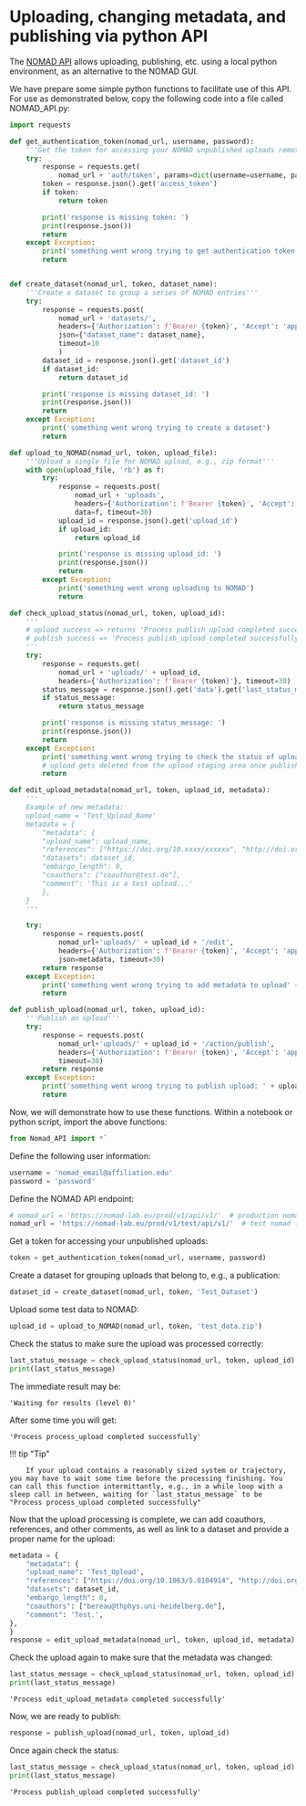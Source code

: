 # Uploading, changing metadata, and publishing via python API

The [NOMAD API](https://nomad-lab.eu/prod/rae/docs/api.html) allows uploading, publishing, etc. using a local python environment, as an alternative to the NOMAD GUI.

We have prepare some simple python functions to facilitate use of this API. For use as demonstrated below, copy the following code into a file called NOMAD_API.py:

```python
import requests

def get_authentication_token(nomad_url, username, password):
    '''Get the token for accessing your NOMAD unpublished uploads remotely'''
    try:
        response = requests.get(
            nomad_url + 'auth/token', params=dict(username=username, password=password), timeout=10)
        token = response.json().get('access_token')
        if token:
            return token

        print('response is missing token: ')
        print(response.json())
        return
    except Exception:
        print('something went wrong trying to get authentication token')
        return


def create_dataset(nomad_url, token, dataset_name):
    '''Create a dataset to group a series of NOMAD entries'''
    try:
        response = requests.post(
            nomad_url + 'datasets/',
            headers={'Authorization': f'Bearer {token}', 'Accept': 'application/json'},
            json={"dataset_name": dataset_name},
            timeout=10
            )
        dataset_id = response.json().get('dataset_id')
        if dataset_id:
            return dataset_id

        print('response is missing dataset_id: ')
        print(response.json())
        return
    except Exception:
        print('something went wrong trying to create a dataset')
        return

def upload_to_NOMAD(nomad_url, token, upload_file):
    '''Upload a single file for NOMAD upload, e.g., zip format'''
    with open(upload_file, 'rb') as f:
        try:
            response = requests.post(
                nomad_url + 'uploads',
                headers={'Authorization': f'Bearer {token}', 'Accept': 'application/json'},
                data=f, timeout=30)
            upload_id = response.json().get('upload_id')
            if upload_id:
                return upload_id

            print('response is missing upload_id: ')
            print(response.json())
            return
        except Exception:
            print('something went wrong uploading to NOMAD')
            return

def check_upload_status(nomad_url, token, upload_id):
    '''
    # upload success => returns 'Process publish_upload completed successfully'
    # publish success => 'Process publish_upload completed successfully'
    '''
    try:
        response = requests.get(
            nomad_url + 'uploads/' + upload_id,
            headers={'Authorization': f'Bearer {token}'}, timeout=30)
        status_message = response.json().get('data').get('last_status_message')
        if status_message:
            return status_message

        print('response is missing status_message: ')
        print(response.json())
        return
    except Exception:
        print('something went wrong trying to check the status of upload' + upload_id)
        # upload gets deleted from the upload staging area once published...or in this case something went wrong
        return

def edit_upload_metadata(nomad_url, token, upload_id, metadata):
    '''
    Example of new metadata:
    upload_name = 'Test_Upload_Name'
    metadata = {
        "metadata": {
        "upload_name": upload_name,
        "references": ["https://doi.org/10.xxxx/xxxxxx", "http://doi.org/10.xxxx/xxxxx"],
        "datasets": dataset_id,
        "embargo_length": 0,
        "coauthors": ["coauthor@test.de"],
        "comment": 'This is a test upload...'
        },
    }
    '''

    try:
        response = requests.post(
            nomad_url+'uploads/' + upload_id + '/edit',
            headers={'Authorization': f'Bearer {token}', 'Accept': 'application/json'},
            json=metadata, timeout=30)
        return response
    except Exception:
        print('something went wrong trying to add metadata to upload' + upload_id)
        return

def publish_upload(nomad_url, token, upload_id):
    '''Publish an upload'''
    try:
        response = requests.post(
            nomad_url+'uploads/' + upload_id + '/action/publish',
            headers={'Authorization': f'Bearer {token}', 'Accept': 'application/json'},
            timeout=30)
        return response
    except Exception:
        print('something went wrong trying to publish upload: ' + upload_id)
        return
```

Now, we will demonstrate how to use these functions. Within a notebook or python script, import the above functions:

```python
from Nomad_API import *`
```

Define the following user information:
```python
username = 'nomad_email@affiliation.edu'
password = 'password'
```

Define the NOMAD API endpoint:
```python
# nomad_url = 'https://nomad-lab.eu/prod/v1/api/v1/'  # production nomad
nomad_url = 'https://nomad-lab.eu/prod/v1/test/api/v1/'  # test nomad (deleted occassionally)
```

Get a token for accessing your unpublished uploads:

```python
token = get_authentication_token(nomad_url, username, password)
```

Create a dataset for grouping uploads that belong to, e.g., a publication:

```python
dataset_id = create_dataset(nomad_url, token, 'Test_Dataset')
```

Upload some test data to NOMAD:

```python
upload_id = upload_to_NOMAD(nomad_url, token, 'test_data.zip')
```

Check the status to make sure the upload was processed correctly:

```python
last_status_message = check_upload_status(nomad_url, token, upload_id)
print(last_status_message)
```

The immediate result may be:

    'Waiting for results (level 0)'

After some time you will get:

    'Process process_upload completed successfully'

!!! tip "Tip"

        If your upload contains a reasonably sized system or trajectory, you may have to wait some time before the processing finishing. You can call this function intermittantly, e.g., in a while loop with a sleep call in between, waiting for `last_status_message` to be "Process process_upload completed successfully"


Now that the upload processing is complete, we can add coauthors, references, and other comments, as well as link to a dataset and provide a proper name for the upload:

```python
metadata = {
    "metadata": {
    "upload_name": 'Test_Upload',
    "references": ["https://doi.org/10.1063/5.0104914", "http://doi.org/10.5281/zenodo.6032826"],
    "datasets": dataset_id,
    "embargo_length": 0,
    "coauthors": ["bereau@thphys.uni-heidelberg.de"],
    "comment": 'Test.',
},
}
response = edit_upload_metadata(nomad_url, token, upload_id, metadata)
```

Check the upload again to make sure that the metadata was changed:

```python
last_status_message = check_upload_status(nomad_url, token, upload_id)
print(last_status_message)
```

    'Process edit_upload_metadata completed successfully'


Now, we are ready to publish:

```python
response = publish_upload(nomad_url, token, upload_id)
```

Once again check the status:

```python
last_status_message = check_upload_status(nomad_url, token, upload_id)
print(last_status_message)
```

    'Process publish_upload completed successfully'

